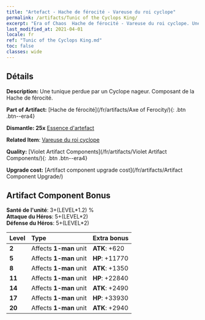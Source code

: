 ```yaml
---
title: "Artefact - Hache de férocité - Vareuse du roi cyclope"
permalink: /artifacts/Tunic of the Cyclops King/
excerpt: "Era of Chaos  Hache de férocité - Vareuse du roi cyclope. Une tunique perdue par un Cyclope nageur. Composant de la Hache de férocité."
last_modified_at: 2021-04-01
locale: fr
ref: "Tunic of the Cyclops King.md"
toc: false
classes: wide
---
```




## Détails

 **Description:** Une tunique perdue par un Cyclope nageur. Composant de la Hache de férocité.

 **Part of Artifact:** [Hache de férocité](/fr/artifacts/Axe of Ferocity/){: .btn .btn--era4}

 **Dismantle: 25x** [Essence d'artefact](/fr/Items/con_905/)

 **Related Item**: [Vareuse du roi cyclope](/fr/Items/art_128/)

 **Quality:** [Violet Artifact Components](/fr/artifacts/Violet Artifact Components/){: .btn .btn--era4}

 **Upgrade cost:** [Artifact component upgrade cost](/fr/artifacts/Artifact Component Upgrade/)

## Artifact Component Bonus

  **Santé de l'unité**: 3+(LEVEL\*1.2) %<br/>**Attaque du Héros**: 5+(LEVEL\*2)<br/>**Défense du Héros**: 5+(LEVEL\*2)

  |  Level  | Type |    Extra bonus  | 
  |:--------|:-----|:----------------| 
  | **2** | Affects **1-man** unit | **ATK**: +620 | 
  | **5** | Affects **1-man** unit | **HP**: +11770 | 
  | **8** | Affects **1-man** unit | **ATK**: +1350 | 
  | **11** | Affects **1-man** unit | **HP**: +22840 | 
  | **14** | Affects **1-man** unit | **ATK**: +2490 | 
  | **17** | Affects **1-man** unit | **HP**: +33930 | 
  | **20** | Affects **1-man** unit | **ATK**: +2940 | 
